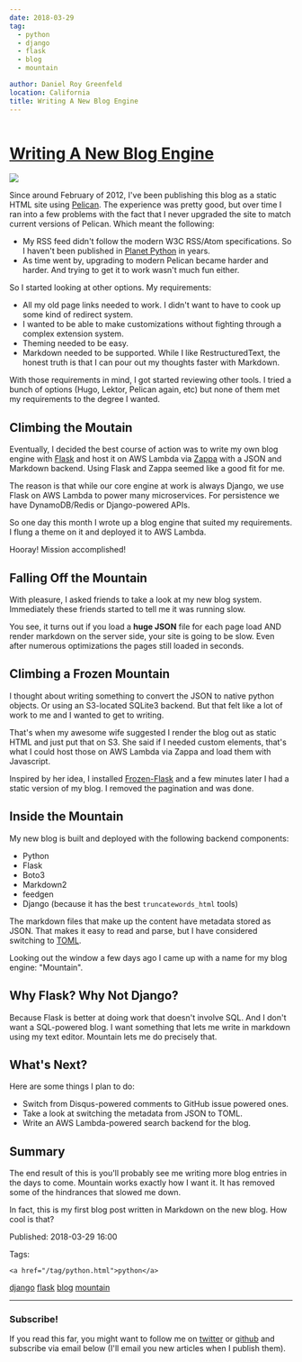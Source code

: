 ```yaml
---
date: 2018-03-29
tag: 
  - python
  - django
  - flask
  - blog
  - mountain

author: Daniel Roy Greenfeld
location: California
title: Writing A New Blog Engine
---
```

<div class="twelve wide column">

<h1 class="ui block header">
<div class="content">
<a href="/writing-new-blog-engine.html">Writing A New Blog Engine</a>
</div>
</h1>
<p><img src="https://www.pydanny.com/static/EverestfromKalarPatarcrop.jpeg"/></p>
<p>Since around February of 2012, I've been publishing this blog as a static HTML site using <a href="https://blog.getpelican.com/" target="_blank">Pelican</a>. The experience was pretty good, but over time I ran into a few problems with the fact that I never upgraded the site to match current versions of Pelican. Which meant the following:</p>
<ul>
<li>My RSS feed didn't follow the modern W3C RSS/Atom specifications. So I haven't been published in <a href="http://http://planetpython.org/" target="_blank">Planet Python</a> in years.</li>
<li>As time went by, upgrading to modern Pelican became harder and harder. And trying to get it to work wasn't much fun either.</li>
</ul>
<p>So I started looking at other options. My requirements:</p>
<ul>
<li>All my old page links needed to work. I didn't want to have to cook up some kind of redirect system.</li>
<li>I wanted to be able to make customizations without fighting through a complex extension system.</li>
<li>Theming needed to be easy.</li>
<li>Markdown needed to be supported. While I like RestructuredText, the honest truth is that I can pour out my thoughts faster with Markdown.</li>
</ul>
<p>With those requirements in mind, I got started reviewing other tools. I tried a bunch of options (Hugo, Lektor, Pelican again, etc) but none of them met my requirements to the degree I wanted.</p>
<h2 id="climbing-the-moutain">Climbing the Moutain</h2>
<p>Eventually, I decided the best course of action was to write my own blog engine with <a href="http://flask.pocoo.org/" target="_blank">Flask</a> and host it on AWS Lambda via <a href="https://github.com/miserlou/zappa" target="_blank">Zappa</a> with a JSON and Markdown backend. Using Flask and Zappa seemed like a good fit for me.</p>
<p>The reason is that while our core engine at work is always Django, we use Flask on AWS Lambda to power many microservices. For persistence we have DynamoDB/Redis or Django-powered APIs.</p>
<p>So one day this month I wrote up a blog engine that suited my requirements. I flung a theme on it and deployed it to AWS Lambda. </p>
<p>Hooray! Mission accomplished!</p>
<h2 id="falling-off-the-mountain">Falling Off the Mountain</h2>
<p>With pleasure, I asked friends to take a look at my new blog system. Immediately these friends started to tell me it was running slow.</p>
<p>You see, it turns out if you load a <strong>huge JSON</strong> file for each page load AND render markdown on the server side, your site is going to be slow. Even after numerous optimizations the pages still loaded in seconds.  </p>
<h2 id="climbing-a-frozen-mountain">Climbing a Frozen Mountain</h2>
<p>I thought about writing something to convert the JSON to native python objects. Or using an S3-located SQLite3 backend. But that felt like a lot of work to me and I wanted to get to writing.</p>
<p>That's when my awesome wife suggested I render the blog out as static HTML and just put that on S3. She said if I needed custom elements, that's what I could host those on AWS Lambda via Zappa and load them with Javascript.</p>
<p>Inspired by her idea, I installed  <a href="http://pythonhosted.org/Frozen-Flask/" target="_blank">Frozen-Flask</a> and a few minutes later I had a static version of my blog. I removed the pagination and was done.</p>
<h2 id="inside-the-mountain">Inside the Mountain</h2>
<p>My new blog is built and deployed with the following backend components:</p>
<ul>
<li>Python</li>
<li>Flask</li>
<li>Boto3</li>
<li>Markdown2</li>
<li>feedgen</li>
<li>Django (because it has the best <code>truncatewords_html</code> tools)</li>
</ul>
<p>The markdown files that make up the content have metadata stored as JSON. That makes it easy to read and parse, but I have considered switching to <a href="https://en.m.wikipedia.org/wiki/TOML" target="_blank">TOML</a>.</p>
<p>Looking out the window a few days ago I came up with a name for my blog engine: "Mountain". </p>
<h2 id="why-flask-why-not-django">Why Flask? Why Not Django?</h2>
<p>Because Flask is better at doing work that doesn't involve SQL. And I don't want a SQL-powered blog. I want something that lets me write in markdown using my text editor. Mountain lets me do precisely that.</p>
<h2 id="whats-next">What's Next?</h2>
<p>Here are some things I plan to do:</p>
<ul>
<li>Switch from Disqus-powered comments to GitHub issue powered ones. </li>
<li>Take a look at switching the metadata from JSON to TOML.</li>
<li>Write an AWS Lambda-powered search backend for the blog.</li>
</ul>
<h2 id="summary">Summary</h2>
<p>The end result of this is you'll probably see me writing more blog entries in the days to come. Mountain works exactly how I want it. It has removed some of the hindrances that slowed me down. </p>
<p>In fact, this is my first blog post written in Markdown on the new blog. How cool is that?</p>
<p>Published: 2018-03-29 16:00</p>
<p>Tags:
  
    <a href="/tag/python.html">python</a>
<a href="/tag/django.html">django</a>
<a href="/tag/flask.html">flask</a>
<a href="/tag/blog.html">blog</a>
<a href="/tag/mountain.html">mountain</a>
</p>
<hr/>
<h3 class="ui header">Subscribe!</h3>
<p>If you read this far, you might want to follow me on <a href="https://twitter.com/pydanny">twitter</a> or <a href="https://github.com/pydanny">github</a> and subscribe via email below (I'll email you new articles when I publish them).</p>
<!-- Begin MailChimp Signup Form -->
</div>